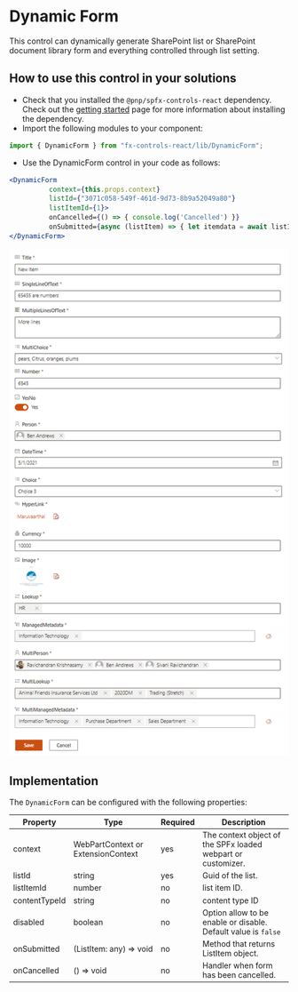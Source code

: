 # Dynamic Form

This control can dynamically generate SharePoint list or SharePoint document library form and everything controlled through list setting.

## How to use this control in your solutions

- Check that you installed the `@pnp/spfx-controls-react` dependency. Check out the [getting started](../../#getting-started) page for more information about installing the dependency.
- Import the following modules to your component:

```TypeScript
import { DynamicForm } from "fx-controls-react/lib/DynamicForm";
```

- Use the DynamicForm control in your code as follows:

```jsx
<DynamicForm 
          context={this.props.context} 
          listId={"3071c058-549f-461d-9d73-8b9a52049a80"}  
          listItemId={1}>
          onCancelled={() => { console.log('Cancelled') }}
          onSubmitted={async (listItem) => { let itemdata = await listItem.get(); console.log(itemdata["ID"]); }}>
</DynamicForm>
```
![Custom html with drag and drop](../assets/DynamicForm.png)

## Implementation

The `DynamicForm` can be configured with the following properties:

| Property | Type | Required | Description |
| ---- | ---- | ---- | ---- |
| context | WebPartContext or ExtensionContext  | yes | The context object of the SPFx loaded webpart or customizer. |
| listId | string | yes | Guid of the list.|
| listItemId | number | no | list item ID. |
| contentTypeId | string | no | content type ID |
| disabled | boolean | no | Option allow to be enable or disable. Default value is `false`|
| onSubmitted | (ListItem: any) => void | no | Method that returns ListItem object.   |
| onCancelled | () => void | no | Handler when form has been cancelled. |
